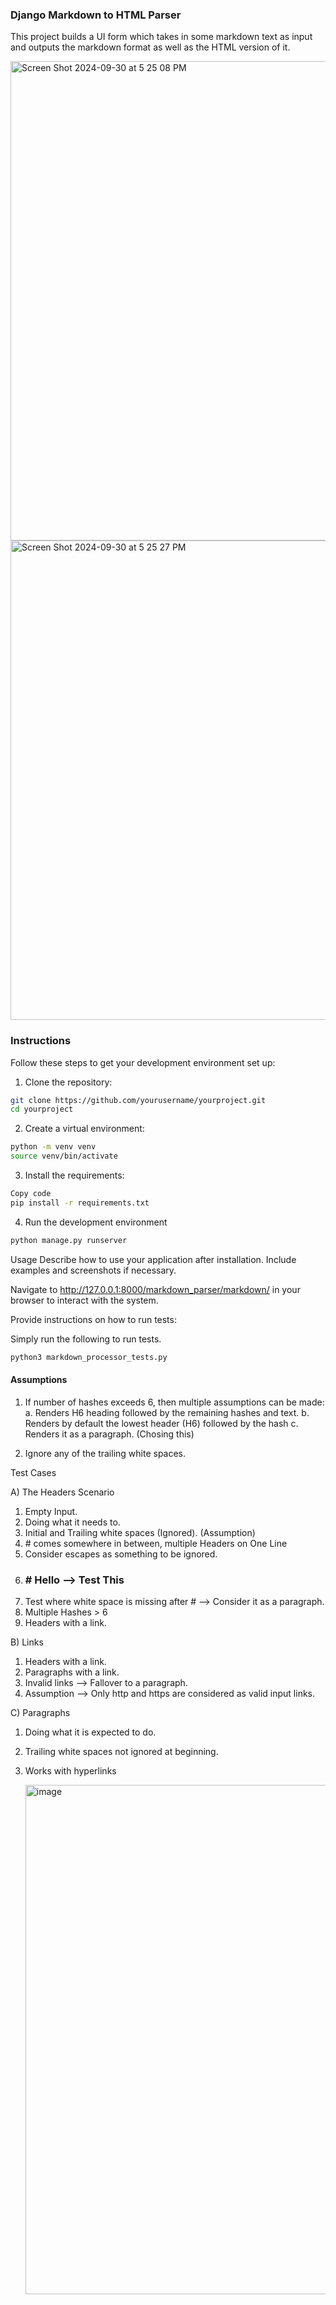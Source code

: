 ### Django Markdown to HTML Parser


This project builds a UI form which takes in some markdown text as input and outputs the markdown format as well as the HTML version of it. 

<img width="767" alt="Screen Shot 2024-09-30 at 5 25 08 PM" src="https://github.com/user-attachments/assets/ea28b1ff-ed96-4c7c-a944-c49464dbf191">

<img width="767" alt="Screen Shot 2024-09-30 at 5 25 27 PM" src="https://github.com/user-attachments/assets/e2884cf9-1968-4b79-a5f3-706f4af0052e">



### Instructions

Follow these steps to get your development environment set up:

1. Clone the repository:

```bash
git clone https://github.com/yourusername/yourproject.git
cd yourproject
```

2. Create a virtual environment:

```bash
python -m venv venv
source venv/bin/activate
```


3. Install the requirements:

```bash
Copy code
pip install -r requirements.txt
```

4. Run the development environment
```bash
python manage.py runserver
```

Usage
Describe how to use your application after installation. Include examples and screenshots if necessary.

Navigate to http://127.0.0.1:8000/markdown_parser/markdown/ in your browser to interact with the system.


Provide instructions on how to run tests:

Simply run the following to run tests. 

```bash
python3 markdown_processor_tests.py
```


#### Assumptions

1. If number of hashes exceeds 6, then multiple assumptions can be made: 
    a. Renders H6 heading followed by the remaining hashes and text. 
    b. Renders by default the lowest header (H6) followed by the hash
    c. Renders it as a paragraph. (Chosing this)

2. Ignore any of the trailing white spaces. 


Test Cases

A) The Headers Scenario

1. Empty Input. 
2. Doing what it needs to.  
3. Initial and Trailing white spaces (Ignored). (Assumption)
4. \# comes somewhere in between, multiple Headers on One Line
5. Consider escapes as something to be ignored. 
6. ### \# Hello --> Test This
7. Test where white space is missing after # --> Consider it as a paragraph.
8. Multiple Hashes > 6
9. Headers with a link. 



B) Links

1. Headers with a link. 
2. Paragraphs with a link.
3. Invalid links --> Fallover to a paragraph. 
4. Assumption --> Only http and https are considered as valid input links. 

C) Paragraphs

1. Doing what it is expected to do. 
2. Trailing white spaces not ignored at beginning. 
3. Works with hyperlinks

   <img width="815" alt="image" src="https://github.com/user-attachments/assets/1ee3ba35-32b6-4086-836f-26ed90b5890e">

